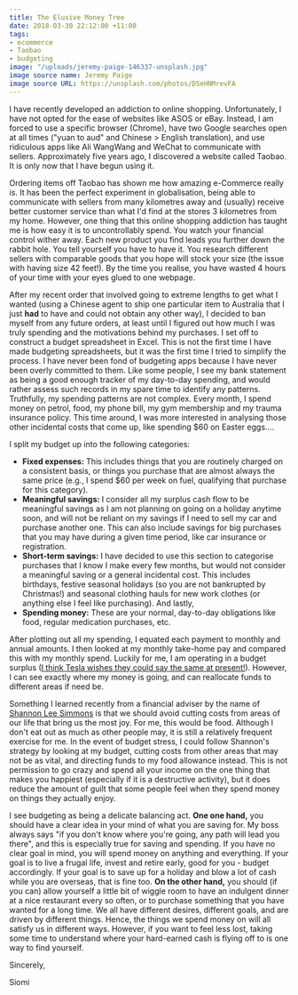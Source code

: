 ```yaml
---
title: The Elusive Money Tree
date: 2018-03-30 22:12:00 +11:00
tags:
- ecommerce
- Taobao
- budgeting
image: "/uploads/jeremy-paige-146337-unsplash.jpg"
image source name: Jeremy Paige
image source URL: https://unsplash.com/photos/DSeHNMrevFA
---
```


I have recently developed an addiction to online shopping. Unfortunately, I have not opted for the ease of websites like ASOS or eBay. Instead, I am forced to use a specific browser (Chrome), have two Google searches open at all times ("yuan to aud" and Chinese > English translation), and use ridiculous apps like Ali WangWang and WeChat to communicate with sellers. Approximately five years ago, I discovered a website called Taobao. It is only now that I have begun using it.

Ordering items off Taobao has shown me how amazing e-Commerce really is. It has been the perfect experiment in globalisation, being able to communicate with sellers from many kilometres away and (usually) receive better customer service than what I'd find at the stores 3 kilometres from my home. However, one thing that this online shopping addiction has taught me is how easy it is to uncontrollably spend. You watch your financial control wither away. Each new product you find leads you further down the rabbit hole. You tell yourself you have to have it. You research different sellers with comparable goods that you hope will stock your size (the issue with having size 42 feet!). By the time you realise, you have wasted 4 hours of your time with your eyes glued to one webpage. 

After my recent order that involved going to extreme lengths to get what I wanted (using a Chinese agent to ship one particular item to Australia that I just **had** to have and could not obtain any other way), I decided to ban myself from any future orders, at least until I figured out how much I was truly spending and the motivations behind my purchases. I set off to construct a budget spreadsheet in Excel. This is not the first time I have made budgeting spreadsheets, but it was the first time I tried to simplify the process. I have never been fond of budgeting apps because I have never been overly committed to them. Like some people, I see my bank statement as being a good enough tracker of my day-to-day spending, and would rather assess such records in my spare time to identify any patterns. Truthfully, my spending patterns are not complex. Every month, I spend money on petrol, food, my phone bill, my gym membership and my trauma insurance policy. This time around, I was more interested in analysing those other incidental costs that come up, like spending $60 on Easter eggs....

I split my budget up into the following categories:
* **Fixed expenses:** This includes things that you are routinely charged on a consistent basis, or things you purchase that are almost always the same price (e.g., I spend $60 per week on fuel, qualifying that purchase for this category).
* **Meaningful savings:** I consider all my surplus cash flow to be meaningful savings as I am not planning on going on a holiday anytime soon, and will not be reliant on my savings if I need to sell my car and purchase another one.  This can also include savings for big purchases that you may have during a given time period, like car insurance or registration.
* **Short-term savings:** I have decided to use this section to categorise purchases that I know I make every few months, but would not consider a meaningful saving or a general incidental cost. This includes birthdays, festive seasonal holidays (so you are not bankrupted by Christmas!) and seasonal clothing hauls for new work clothes (or anything else I feel like purchasing). And lastly,
* **Spending money:** These are your normal, day-to-day obligations like food, regular medication purchases, etc.

After plotting out all my spending, I equated each payment to monthly and annual amounts. I then looked at my monthly take-home pay and compared this with my monthly spend. Luckily for me, I am operating in a budget surplus ([I think Tesla wishes they could say the same at present!](https://www.marketwatch.com/story/moodys-downgrades-tesla-debt-to-b3-fearing-liquidity-pressure-2018-03-27)). However, I can see exactly where my money is going, and can reallocate funds to different areas if need be.

Something I learned recently from a financial adviser by the name of [Shannon Lee Simmons](http://www.shannonleesimmons.com) is that we should avoid cutting costs from areas of our life that bring us the most joy. For me, this would be food. Although I don't eat out as much as other people may, it is still a relatively frequent exercise for me. In the event of budget stress, I could follow Shannon's strategy by looking at my budget, cutting costs from other areas that may not be as vital, and directing funds to my food allowance instead. This is not permission to go crazy and spend all your income on the one thing that makes you happiest (especially if it is a destructive activity), but it does reduce the amount of guilt that some people feel when they spend money on things they actually enjoy.

I see budgeting as being a delicate balancing act. **One one hand,** you should have a clear idea in your mind of what you are saving for. My boss always says "if you don't know where you're going, any path will lead you there", and this is especially true for saving and spending. If you have no clear goal in mind, you will spend money on anything and everything. If your goal is to live a frugal life, invest and retire early, good for you - budget accordingly. If your goal is to save up for a holiday and blow a lot of cash while you are overseas, that is fine too. **On the other hand,** you should (if you can) allow yourself a little bit of wiggle room to have an indulgent dinner at a nice restaurant every so often, or to purchase something that you have wanted for a long time. We all have different desires, different goals, and are driven by different things. Hence, the things we spend money on will all satisfy us in different ways. However, if you want to feel less lost, taking some time to understand where your hard-earned cash is flying off to is one way to find yourself. 

Sincerely,

Siomi